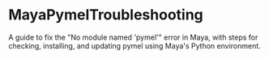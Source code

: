 # MayaPymelTroubleshooting
 A guide to fix the "No module named 'pymel'" error in Maya, with steps for checking, installing, and updating pymel using Maya's Python environment.
